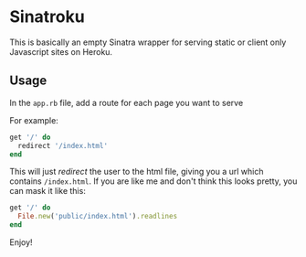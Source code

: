 # Sinatroku

This is basically an empty Sinatra wrapper for serving static or client only Javascript sites on Heroku.

## Usage

In the `app.rb` file, add a route for each page you want to serve

For example:

```ruby
get '/' do
  redirect '/index.html'
end
```

This will just _redirect_ the user to the html file, giving you a url which contains `/index.html`. If you are like me and don't think this looks pretty, you can mask it like this:

```ruby
get '/' do
  File.new('public/index.html').readlines
end
```


Enjoy!